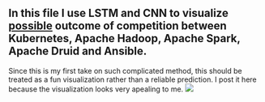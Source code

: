 ## In this file I use LSTM and CNN to visualize <ins>possible</ins> outcome of competition between Kubernetes, Apache Hadoop, Apache Spark, Apache Druid and Ansible.
Since this is my first take on such complicated method, this should be treated as a fun visualization rather than a reliable prediction. I post it here because the visualization looks very apealing to me.
![](https://i.imgur.com/imhHqa4.png)
